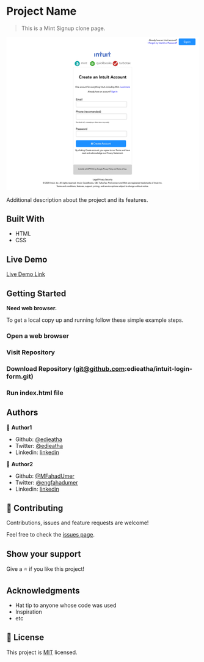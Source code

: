 # Project Name

> This is a Mint Signup clone page.

![screenshot](./mint-signup-clone.png)

Additional description about the project and its features.

## Built With

- HTML
- CSS

## Live Demo

[Live Demo Link](https://codepen.io/edieatha/full/wvaYxKE)


## Getting Started

**Need web browser.**

To get a local copy up and running follow these simple example steps.

### Open a web browser

### Visit Repository

### Download Repository (git@github.com:edieatha/intuit-login-form.git)

### Run index.html file




## Authors

👤 **Author1**

- Github: [@edieatha](https://github.com/edieatha)
- Twitter: [@edieatha](https://twitter.com/edieatha)
- Linkedin: [linkedin](https://www.linkedin.com/in/edieatha/)

👤 **Author2**

- Github: [@MFahadUmer](https://github.com/MFahadUmer)
- Twitter: [@engfahadumer](https://twitter.com/engfahadumer)
- Linkedin: [linkedin](https://www.linkedin.com/in/engineer-muhammad-fahad-e-umer-08813055/)

## 🤝 Contributing

Contributions, issues and feature requests are welcome!

Feel free to check the [issues page](https://github.com/edieatha/intuit-login-form/issues).

## Show your support

Give a ⭐️ if you like this project!

## Acknowledgments

- Hat tip to anyone whose code was used
- Inspiration
- etc

## 📝 License

This project is [MIT](lic.url) licensed.
